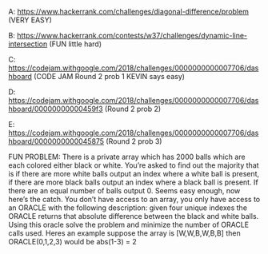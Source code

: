 A: https://www.hackerrank.com/challenges/diagonal-difference/problem (VERY EASY)

B: https://www.hackerrank.com/contests/w37/challenges/dynamic-line-intersection  (FUN little hard)

C: https://codejam.withgoogle.com/2018/challenges/0000000000007706/dashboard (CODE JAM Round 2  prob 1 KEVIN says easy)

D: https://codejam.withgoogle.com/2018/challenges/0000000000007706/dashboard/00000000000459f3 (Round 2 prob 2)

E: https://codejam.withgoogle.com/2018/challenges/0000000000007706/dashboard/0000000000045875 (Round 2 prob 3)

FUN PROBLEM:
There is a private array which has 2000 balls which are each colored either black or white. You’re asked to find out the majority that is if there are more white balls output an index where a white ball is present, if there are more black balls output an index where a  black ball is present. If there are an equal number of balls output 0.
Seems easy enough, now here’s the catch. You don’t have access to an array, you only have access to an ORACLE with the following description: given four unique indexes the ORACLE returns that absolute difference between the black and white balls. Using this oracle solve the problem and minimize the number of ORACLE calls used.
Heres an example  suppose the array is [W,W,B,W,B,B] then ORACLE(0,1,2,3) would be abs(1-3) = 2
